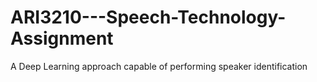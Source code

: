 # ARI3210---Speech-Technology-Assignment

A Deep Learning approach capable of performing speaker identification
